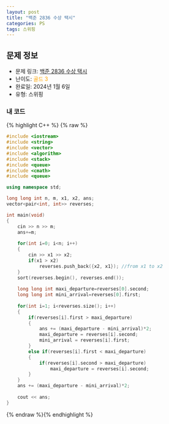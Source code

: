 ```yaml
---
layout: post
title: "백준 2836 수상 택시"
categories: PS
tags: 스위핑
---
```


## 문제 정보
- 문제 링크: [백준 2836 수상 택시](https://www.acmicpc.net/problem/2836)
- 난이도: <span style="color:#FFA500">골드 3</span>
- 완료일: 2024년 1월 6일
- 유형: 스위핑

### 내 코드

{% highlight C++ %} {% raw %}
```C++
#include <iostream>
#include <string>
#include <vector>
#include <algorithm>
#include <stack>
#include <queue>
#include <cmath>
#include <queue>

using namespace std;

long long int n, m, x1, x2, ans;
vector<pair<int, int>> reverses;

int main(void)
{
	cin >> n >> m;
	ans+=m;
	
	for(int i=0; i<n; i++)
	{
		cin >> x1 >> x2;
		if(x1 > x2)
			reverses.push_back({x2, x1}); //from x1 to x2
	}	
	sort(reverses.begin(), reverses.end());
	
	long long int maxi_departure=reverses[0].second;
	long long int mini_arrival=reverses[0].first;
	
	for(int i=1; i<reverses.size(); i++)
	{
		if(reverses[i].first > maxi_departure)
		{
			ans += (maxi_departure - mini_arrival)*2;
			maxi_departure = reverses[i].second;	
			mini_arrival = reverses[i].first;
		}
		else if(reverses[i].first < maxi_departure)
		{
			if(reverses[i].second > maxi_departure)
				maxi_departure = reverses[i].second;
		}
	}
	ans += (maxi_departure - mini_arrival)*2;
	
	cout << ans;
}
```
{% endraw %}{% endhighlight %}
